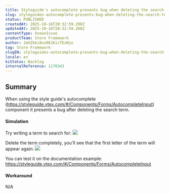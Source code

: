 ```yaml
---
title: Styleguide's autocomplete presents bug when deleting the search term
slug: styleguides-autocomplete-presents-bug-when-deleting-the-search-term
status: PUBLISHED
createdAt: 2025-10-16T20:32:59.208Z
updatedAt: 2025-10-16T20:32:59.208Z
contentType: knownIssue
productTeam: Store Framework
author: 2mXZkbi0oi061KicTExNjo
tag: Store Framework
slugEN: styleguides-autocomplete-presents-bug-when-deleting-the-search-term
locale: en
kiStatus: Backlog
internalReference: 1170343
---
```


## Summary


When using the style guide's autocomplete (https://styleguide.vtex.com/#/Components/Forms/AutocompleteInput) component it presents a bug after deleting the search term.


#### Simulation


Try writing a term to search for:
 ![](https://vtexhelp.zendesk.com/attachments/token/wDC5HfVy0hJJByej9GmJCxyNN/?name=image.png)

Delete the term completely, you'll see that the first letter of the term will appear again:
 ![](https://vtexhelp.zendesk.com/attachments/token/sSFMXx0RqDQRFbFMg5rUUgE0Q/?name=image.png)

You can test it on the documentation example: https://styleguide.vtex.com/#/Components/Forms/AutocompleteInput


#### Workaround


N/A



